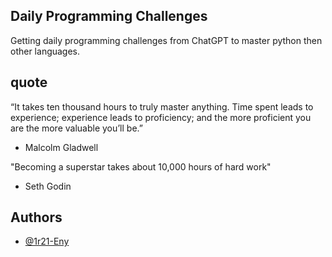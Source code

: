 
## Daily Programming Challenges

Getting daily programming challenges from ChatGPT to master python then other languages.




## quote


“It takes ten thousand hours to truly master anything. Time spent leads to experience; experience leads to proficiency; and the more proficient you are the more valuable you’ll be.”
- Malcolm Gladwell

"Becoming a superstar takes about 10,000 hours of hard work"
- Seth Godin
## Authors

- [@1r21-Eny](https://github.com/1r21-Eny)



